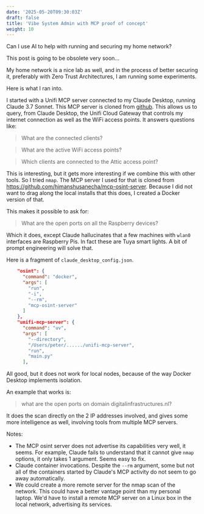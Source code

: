 ```yaml
---
date: '2025-05-20T09:30:03Z'
draft: false
title: 'Vibe System Admin with MCP proof of concept'
weight: 10
---
```

Can I use AI to help with running and securing my home network?

This post is going to be obsolete very soon...

My home network is a nice lab as well, and in the process of better securing it, preferably with Zero Trust Architectures, I am running some experiments.

Here is what I ran into.

I started with a Unifi MCP server connected to my Claude Desktop, running Claude 3.7 Sonnet.
This MCP server is cloned from [github](https://github.com/mikecutalo/unifi-mcp-server).
This allows us to query, from Claude Desktop, the Unifi Cloud Gateway that controls my internet connection as well as the WiFi access points.
It answers questions like:
> What are the connected clients?

>What are the active WiFi access points?

>Which clients are connected to the Attic access point?

This is interesting, but it gets more interesting if we combine this with other tools.
So I tried `nmap`.
The MCP server I used for that is cloned from https://github.com/himanshusanecha/mcp-osint-server.
Because I did not want to drag along the local installs that this does, I created a Docker version of that.

This makes it possible to ask for:
>What are the open ports on all the Raspberry devices?

Which it does, except Claude hallucinates that a few machines with `wlan0` interfaces are Raspberry Pis.
In fact these are Tuya smart lights.
A bit of prompt engineering will solve that.

Here is a fragment of `claude_desktop_config.json`.
```json
    "osint": {
      "command": "docker",
      "args": [
        "run",
        "-i",
        "--rm",
        "mcp-osint-server"
      ]
    },
    "unifi-mcp-server": {
      "command": "uv",
      "args": [
        "--directory",
        "/Users/peter/....../unifi-mcp-server",
        "run",
        "main.py"
      ],

```

All good, but it does not work for local nodes, because of the way Docker Desktop implements isolation.

An example that works is:
> what are the open ports on domain digitalinfrastructures.nl?

It does the scan directly on the 2 IP addresses involved, and gives some more intelligence as well, involving tools from multiple MCP servers.

Notes:

- The MCP osint server does not advertise its capabilities very well, it seems. For example, Claude fails to understand that it cannot give `nmap` options, it only takes 1 argument. Seems easy to fix.
- Claude container invocations. Despite the `--rm` argument, some but not all of the containers started by Claude's MCP activity do not seem to go away automatically.
- We could create a more remote server for the nmap scan of the network. This could have a better vantage point than my personal laptop. We'd have to install a remote MCP server on a Linux box in the local network, advertising its services.
